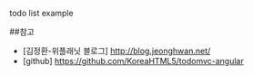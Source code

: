 todo list example

##참고

- [김정환-위플래닛 블로그] <http://blog.jeonghwan.net/>
- [github] <https://github.com/KoreaHTML5/todomvc-angular>
